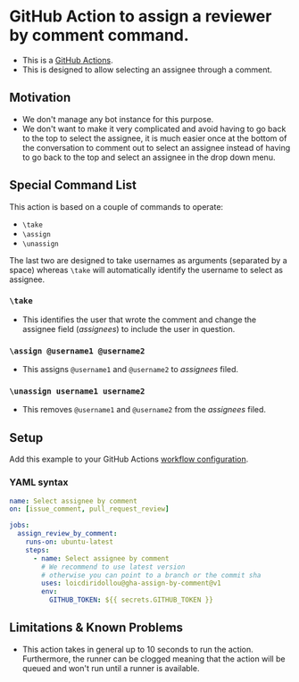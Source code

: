 # GitHub Action to assign a reviewer by comment command.

- This is a [GitHub Actions](https://help.github.com/en/articles/about-github-actions).
- This is designed to allow selecting an assignee through a comment.

## Motivation

- We don't manage any bot instance for this purpose.
- We don't want to make it very complicated and avoid having to go back to the
  top to select the assignee, it is much easier once at the bottom of the
  conversation to comment out to select an assignee instead of having to go
  back to the top and select an assignee in the drop down menu.

## Special Command List

This action is based on a couple of commands to operate:

- `\take`
- `\assign`
- `\unassign`

The last two are designed to take usernames as arguments (separated by a space)
whereas `\take` will automatically identify the username to select as assignee.

### `\take`

- This identifies the user that wrote the comment and change the assignee
  field (_assignees_) to include the user in question.

### `\assign @username1 @username2`

- This assigns `@username1` and `@username2` to _assignees_ filed.

### `\unassign username1 username2`

- This removes `@username1` and `@username2` from the _assignees_ filed.

## Setup

Add this example to your GitHub Actions [workflow configuration](https://help.github.com/en/articles/configuring-workflows).

### YAML syntax

```yaml
name: Select assignee by comment
on: [issue_comment, pull_request_review]

jobs:
  assign_review_by_comment:
    runs-on: ubuntu-latest
    steps:
      - name: Select assignee by comment
        # We recommend to use latest version
        # otherwise you can point to a branch or the commit sha
        uses: loicdiridollou@gha-assign-by-comment@v1
        env:
          GITHUB_TOKEN: ${{ secrets.GITHUB_TOKEN }}
```

## Limitations & Known Problems

- This action takes in general up to 10 seconds to run the action. Furthermore,
  the runner can be clogged meaning that the action will be queued and won't
  run until a runner is available.
